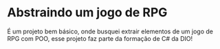 # Abstraindo um jogo de RPG

É um projeto bem básico, onde busquei extrair elementos de um jogo de RPG com POO, esse projeto faz parte da formação de C# da DIO!
